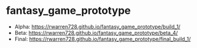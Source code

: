 # fantasy_game_prototype

* Alpha: https://rwarren728.github.io/fantasy_game_prototype/build_1/
* Beta: https://rwarren728.github.io/fantasy_game_prototype/beta_4/
* Final: https://rwarren728.github.io/fantasy_game_prototype/final_build_1/
